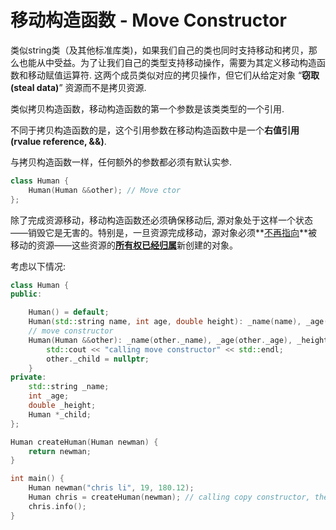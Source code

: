 # 移动构造函数 - Move Constructor

类似string类（及其他标准库类)，如果我们自己的类也同时支持移动和拷贝，那么也能从中受益。为了让我们自己的类型支持移动操作，需要为其定义移动构造函数和移动赋值运算符. 这两个成员类似对应的拷贝操作，但它们从给定对象 “**窃取 (steal data)**” 资源而不是拷贝资源.

类似拷贝构造函数，移动构造函数的第一个参数是该类类型的一个引用.

不同于拷贝构造函数的是，这个引用参数在移动构造函数中是一个**右值引用 (rvalue reference, &&)**.

与拷贝构造函数一样，任何额外的参数都必须有默认实参.

```cpp
class Human {
	Human(Human &&other); // Move ctor
};
```

除了完成资源移动，移动构造函数还必须确保移动后, 源对象处于这样一个状态——销毁它是无害的。特别是，一旦资源完成移动，源对象必须**<u>不再指向</u>**被移动的资源——这些资源的<u>**所有权已经归属**</u>新创建的对象。

考虑以下情况:

```cpp
class Human {
public:    

    Human() = default;
    Human(std::string name, int age, double height): _name(name), _age(age), _height(height), _child(nullptr) {}
    // move constructor
    Human(Human &&other): _name(other._name), _age(other._age), _height(other._height), _child(other._child) {
        std::cout << "calling move constructor" << std::endl;
        other._child = nullptr;
    }
private:
    std::string _name;
    int _age;
    double _height;
    Human *_child;
};

Human createHuman(Human newman) {
    return newman;
}

int main() {
    Human newman("chris li", 19, 180.12);
    Human chris = createHuman(newman); // calling copy constructor, then will call move constructor
    chris.info();
}
```



